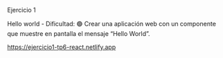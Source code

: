 Ejercicio 1

Hello world - Dificultad:  🟢
Crear una aplicación web con un componente que muestre en pantalla el mensaje “Hello World”.

https://ejercicio1-tp6-react.netlify.app